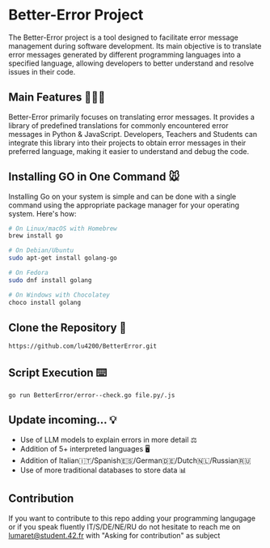 # Better-Error Project 

The Better-Error project is a tool designed to facilitate error message management during software development. Its main objective is to translate error messages generated by different programming languages into a specified language, allowing developers to better understand and resolve issues in their code.

## Main Features 👨🏻‍💻

Better-Error primarily focuses on translating error messages. It provides a library of predefined translations for commonly encountered error messages in Python & JavaScript. Developers, Teachers and Students can integrate this library into their projects to obtain error messages in their preferred language, making it easier to understand and debug the code.

## Installing GO in One Command 🐭

Installing Go on your system is simple and can be done with a single command using the appropriate package manager for your operating system. Here's how:

```sh
# On Linux/macOS with Homebrew
brew install go
```

```sh
# On Debian/Ubuntu
sudo apt-get install golang-go
```

```sh
# On Fedora
sudo dnf install golang
```

```sh
# On Windows with Chocolatey
choco install golang
```

## Clone the Repository 📩
```sh
https://github.com/lu4200/BetterError.git
```

## Script Execution ⌨️
```terminal
go run BetterError/error--check.go file.py/.js
```

## Update incoming... 💡
- Use of LLM models to explain errors in more detail ⚖
- Addition of 5+ interpreted languages 🖥️
- Addition of Italian🇮🇹/Spanish🇪🇸/German🇩🇪/Dutch🇳🇱/Russian🇷🇺
- Use of more traditional databases to store data 📊

## Contribution
If you want to contribute to this repo adding your programming langugage or if you speak fluently IT/S/DE/NE/RU do not hesitate to reach me on lumaret@student.42.fr with "Asking for contribution" as subject
